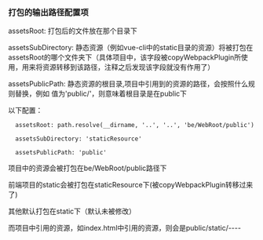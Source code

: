 ### 打包的输出路径配置项

assetsRoot: 打包后的文件放在那个目录下

assetsSubDirectory: 静态资源（例如vue-cli中的static目录的资源）将被打包在assetsRoot的哪个文件夹下（具体项目中，该字段被copyWebpackPlugin所使用，用来将资源转移到该路径，注释之后发现该字段就没有作用了）

assetsPublicPath: 静态资源的根目录,项目中引用到的资源的路径，会按照什么规则替换，例如 值为'public/'，则意味着根目录是在public下

以下配置：
```
  assetsRoot: path.resolve(__dirname, '..', '..', 'be/WebRoot/public')

  assetsSubDirectory: 'staticResource'

  assetsPublicPath: 'public'
```
项目中的资源会被打包在be/WebRoot/public路径下

前端项目的static会被打包在staticResource下(被copyWebpackPlugin转移过来了)

其他默认打包在static下（默认未被修改）

而项目中引用的资源，如index.html中引用的资源，则会是public/static/----
